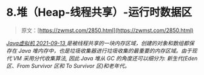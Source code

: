 <!--yml
category: 未分类
date: 0001-01-01 00:00:00
--->

# 8.堆（Heap-线程共享）-运行时数据区

> 原文：[https://zwmst.com/2850.html](https://zwmst.com/2850.html)

   [ *Java虚拟机* ](https://zwmst.com/java%e8%99%9a%e6%8b%9f%e6%9c%ba)*[ <time datetime="2021-09-13T23:19:55+08:00"> 2021-09-13 </time> ](https://zwmst.com/2850.html)  是被线程共享的一块内存区域，创建的对象和数组都保存在 Java 堆内存中，也是垃圾收集器进行垃圾收集的最重要的内存区域。由于现代 VM 采用分代收集算法, 因此 Java 堆从 GC 的角度还可以细分为: 新生代(Eden 区、From Survivor 区和 To Survivor 区)和老年代。*